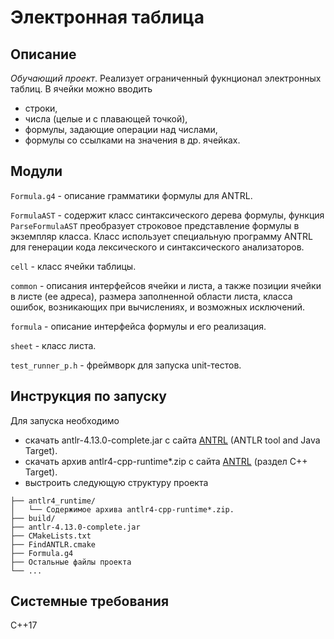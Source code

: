 # Электронная таблица
## Описание
_Обучающий проект_. Реализует ограниченный фукнционал электронных таблиц. В ячейки можно вводить
- строки,
- числа (целые и с плавающей точкой),
- формулы, задающие операции над числами,
- формулы со ссылками на значения в др. ячейках.

## Модули
`Formula.g4` - описание грамматики формулы для ANTRL.

`FormulaAST` - содержит класс синтаксического дерева формулы, функция `ParseFormulaAST` преобразует строковое представление формулы в экземпляр класса. Класс использует специальную программу ANTRL для генерации кода лексического и синтаксического анализаторов.

`cell` - класс ячейки таблицы.

`common` - описания интерфейсов ячейки и листа, а также позиции ячейки в листе (ее адреса), размера заполненной области листа, класса ошибок, возникающих при вычислениях, и возможных исключений.

`formula` - описание интерфейса формулы и его реализация.

`sheet` - класс листа.

`test_runner_p.h` - фреймворк для запуска unit-тестов.

## Инструкция по запуску
Для запуска необходимо
- скачать antlr-4.13.0-complete.jar c сайта [ANTRL](https://www.antlr.org/download.html) (ANTLR tool and Java Target).
- скачать архив antlr4-cpp-runtime*.zip с сайта [ANTRL](https://www.antlr.org/download.html) (раздел С++ Target).
- выстроить следующую структуру проекта

```spreadsheet/  
├── antlr4_runtime/  
│   └── Содержимое архива antlr4-cpp-runtime*.zip.  
├── build/  
├── antlr-4.13.0-complete.jar  
├── CMakeLists.txt  
├── FindANTLR.cmake  
├── Formula.g4  
├── Остальные файлы проекта  
└── ...
```

## Системные требования
C++17
